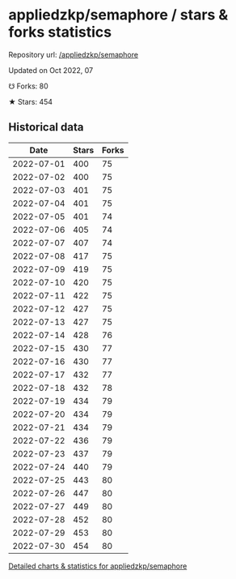 # appliedzkp/semaphore / stars & forks statistics

Repository url: [/appliedzkp/semaphore](https://github.com/appliedzkp/semaphore)

Updated on Oct 2022, 07

☋ Forks: 80

★ Stars: 454

## Historical data
| Date | Stars | Forks |
|------|-------|-------|
| 2022-07-01 | 400 | 75 | 
| 2022-07-02 | 400 | 75 | 
| 2022-07-03 | 401 | 75 | 
| 2022-07-04 | 401 | 75 | 
| 2022-07-05 | 401 | 74 | 
| 2022-07-06 | 405 | 74 | 
| 2022-07-07 | 407 | 74 | 
| 2022-07-08 | 417 | 75 | 
| 2022-07-09 | 419 | 75 | 
| 2022-07-10 | 420 | 75 | 
| 2022-07-11 | 422 | 75 | 
| 2022-07-12 | 427 | 75 | 
| 2022-07-13 | 427 | 75 | 
| 2022-07-14 | 428 | 76 | 
| 2022-07-15 | 430 | 77 | 
| 2022-07-16 | 430 | 77 | 
| 2022-07-17 | 432 | 77 | 
| 2022-07-18 | 432 | 78 | 
| 2022-07-19 | 434 | 79 | 
| 2022-07-20 | 434 | 79 | 
| 2022-07-21 | 434 | 79 | 
| 2022-07-22 | 436 | 79 | 
| 2022-07-23 | 437 | 79 | 
| 2022-07-24 | 440 | 79 | 
| 2022-07-25 | 443 | 80 | 
| 2022-07-26 | 447 | 80 | 
| 2022-07-27 | 449 | 80 | 
| 2022-07-28 | 452 | 80 | 
| 2022-07-29 | 453 | 80 | 
| 2022-07-30 | 454 | 80 | 


[Detailed charts & statistics for appliedzkp/semaphore](https://reviewgithub.com/rep/appliedzkp/semaphore)
